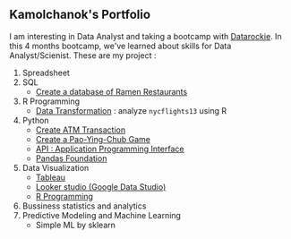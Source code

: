 ## Kamolchanok's Portfolio ##

I am interesting in Data Analyst and taking a bootcamp with [Datarockie](https://datarockie.com/).
In this 4 months bootcamp, we've learned about skills for Data Analyst/Scienist.
These are my project :

1. Spreadsheet
2. SQL  
   + [Create a database of Ramen Restaurants](https://replit.com/@tttontann/SQLHomeworkBatch6#main.sql)
3. R Programming
   + [Data Transformation](https://datalore.jetbrains.com/view/notebook/yz2lulY9flfqPr1lRRNJkn) : analyze `nycflights13` using R
5. Python 
   + [Create ATM Transaction](https://datalore.jetbrains.com/view/notebook/M2WqL6U37RTJIHxnVQM1Zt)
   + [Create a Pao-Ying-Chub Game](https://datalore.jetbrains.com/view/notebook/fCLJkMA8AGY7xwNpyZUMKj)
   + [API : Application Programming Interface](https://datalore.jetbrains.com/view/notebook/xIjP2H87Nifm5bbONusJRO)
   + [Pandas Foundation](https://datalore.jetbrains.com/view/notebook/D1QpeCY7ofI0artsyQuG30)
6. Data Visualization
   + [Tableau](https://public.tableau.com/views/Batch06_JobforMillenialsvsBabyBoomers/Dashboard1?:language=en-US&:display_count=n&:origin=viz_share_link)
   + [Looker studio (Google Data Studio)](https://datastudio.google.com/reporting/db8f8981-0fbb-4527-81b7-20e3de430e71)
   + [R Programming](https://github.com/tttontann/Portfolio_Batch06/blob/main/R%20Data%20Visualization.pdf)
7. Bussiness statistics and analytics
8. Predictive Modeling and Machine Learning
   + Simple ML by sklearn
